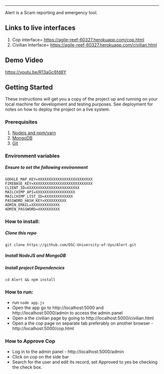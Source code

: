 ----------


Alert is a Scam reporting and emergency tool.
## Links to live interfaces
1. Cop interface= https://agile-reef-60327.herokuapp.com/cop.html
2. Civilian Interface= https://agile-reef-60327.herokuapp.com/civilian.html
## Demo Video
https://youtu.be/R13aGc6fd8Y
## Getting Started

These instructions will get you a copy of the project up and running on your local machine for development and testing purposes. See deployment for notes on how to deploy the project on a live system.

### Prerequisites

 1. [Nodejs and npm/yarn](https://nodejs.org)
 2. [MongoDB](https://www.mongodb.com/)
 3. [Git](https://git-scm.com)
 
### Environment variables
##### Ensure to set the following environment
```
GOOGLE_MAP_KEY=XXXXXXXXXXXXXXXXXXXXXXXXX
FIREBASE_KEY=XXXXXXXXXXXXXXXXXXXXXXXXXXX
CLIENT_ID=XXXXXXXXXXXXXXXXXXXXXXXX
MAILCHIMP_API=XXXXXXXXXXXXXXXXXX
MAILCHIMP_LIST_ID=XXXXXXXXXXXXX
PASSWORD_HASH_KEY=XXXXXXXXXX
ADMIN_EMAIL=XXXXXXXXXXXXX
ADMIN_PASSWORD=XXXXXXXXXX
```


### How to install:

##### Clone this repo

``` git clone https://github.com/DSC-University-of-Uyo/Alert.git ```

##### Install NodeJS and MongoDB
##### Install project Dependencies
``` cd Alert && npm install ``` 


### How to run:

* run `node app.js` 
* Open the app go to http://localhost:5000 and http://localhost:5000/admin to access the admin panel
* Open a the  civilian page by going to http://localhost:5000/civilian.html
* Open a the cop page on separate tab preferably on another browser - http://localhost:5000/cop.html


### How to Approve Cop

* Log in to the admin panel - http://localhost:5000/admin
* Click on cop on the side bar
* Search for the user and edit its record, set Approved to yes be checking the check box.
